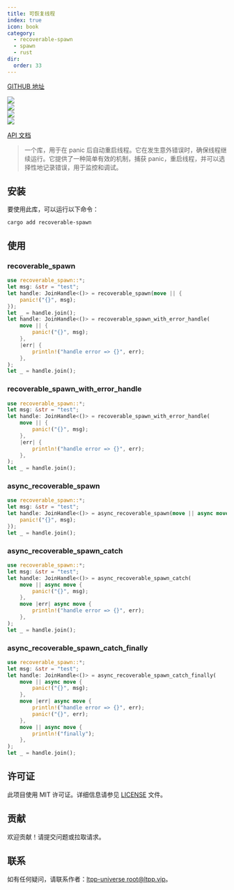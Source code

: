 ```yaml
---
title: 可恢复线程
index: true
icon: book
category:
  - recoverable-spawn
  - spawn
  - rust
dir:
  order: 33
---
```


[GITHUB 地址](https://github.com/ltpp-universe/recoverable-spawn)

<Share colorful />
<Catalog />

[![](https://img.shields.io/crates/v/recoverable-spawn.svg)](https://crates.io/crates/recoverable-spawn)<br>
[![](https://docs.rs/recoverable-spawn/badge.svg)](https://docs.rs/recoverable-spawn)<br>
[![](https://img.shields.io/crates/l/recoverable-spawn.svg)](./LICENSE)<br>
[![](https://github.com/ltpp-universe/recoverable-spawn/workflows/Rust/badge.svg)](https://github.com/ltpp-universe/recoverable-spawn/actions?query=workflow:Rust)

[API 文档](https://docs.rs/recoverable-spawn/latest/recoverable_spawn/)

> 一个库，用于在 panic 后自动重启线程。它在发生意外错误时，确保线程继续运行。它提供了一种简单有效的机制，捕获 panic，重启线程，并可以选择性地记录错误，用于监控和调试。

## 安装

要使用此库，可以运行以下命令：

```shell
cargo add recoverable-spawn
```

## 使用

### recoverable_spawn

```rust
use recoverable_spawn::*;
let msg: &str = "test";
let handle: JoinHandle<()> = recoverable_spawn(move || {
    panic!("{}", msg);
});
let _ = handle.join();
let handle: JoinHandle<()> = recoverable_spawn_with_error_handle(
    move || {
        panic!("{}", msg);
    },
    |err| {
        println!("handle error => {}", err);
    },
);
let _ = handle.join();
```

### recoverable_spawn_with_error_handle

```rust
use recoverable_spawn::*;
let msg: &str = "test";
let handle: JoinHandle<()> = recoverable_spawn_with_error_handle(
    move || {
        panic!("{}", msg);
    },
    |err| {
        println!("handle error => {}", err);
    },
);
let _ = handle.join();
```

### async_recoverable_spawn

```rust
use recoverable_spawn::*;
let msg: &str = "test";
let handle: JoinHandle<()> = async_recoverable_spawn(move || async move {
    panic!("{}", msg);
});
let _ = handle.join();
```

### async_recoverable_spawn_catch

```rust
use recoverable_spawn::*;
let msg: &str = "test";
let handle: JoinHandle<()> = async_recoverable_spawn_catch(
    move || async move {
        panic!("{}", msg);
    },
    move |err| async move {
        println!("handle error => {}", err);
    },
);
let _ = handle.join();
```

### async_recoverable_spawn_catch_finally

```rust
use recoverable_spawn::*;
let msg: &str = "test";
let handle: JoinHandle<()> = async_recoverable_spawn_catch_finally(
    move || async move {
        panic!("{}", msg);
    },
    move |err| async move {
        println!("handle error => {}", err);
        panic!("{}", err);
    },
    move || async move {
        println!("finally");
    },
);
let _ = handle.join();
```

## 许可证

此项目使用 MIT 许可证。详细信息请参见 [LICENSE](LICENSE) 文件。

## 贡献

欢迎贡献！请提交问题或拉取请求。

## 联系

如有任何疑问，请联系作者：[ltpp-universe <root@ltpp.vip>](mailto:root@ltpp.vip)。

<Bottom />

